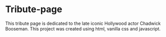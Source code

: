 # Tribute-page
This tribute page is dedicated to the late iconic Hollywood actor Chadwick Booseman. This project was created using html, vanilla css and javascript.

